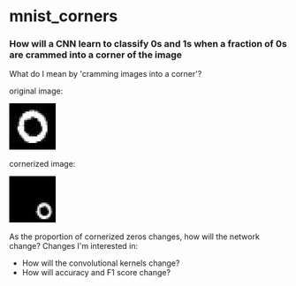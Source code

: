 # mnist_corners
### How will a CNN learn to classify 0s and 1s when a fraction of 0s are crammed into a corner of the image

What do I mean by 'cramming images into a corner'?

original image:

![original image](https://github.com/benmuhlmann/mnist_corners/blob/master/markdown_figures/img_1_original.jpg)

cornerized image:

![cornerized image](https://github.com/benmuhlmann/mnist_corners/blob/master/markdown_figures/img_1_cornerized.jpg)

As the proportion of cornerized zeros changes, how will the network change? 
Changes I'm interested in: 
- How will the convolutional kernels change?
- How will accuracy and F1 score change?

